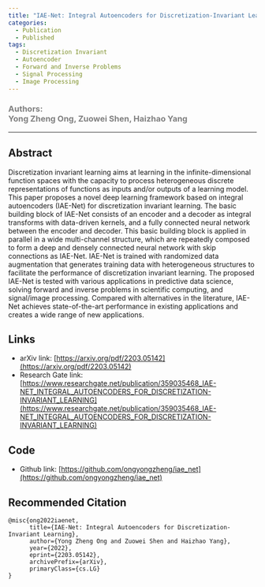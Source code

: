 ```yaml
---
title: "IAE-Net: Integral Autoencoders for Discretization-Invariant Learning"
categories:
  - Publication
  - Published
tags:
  - Discretization Invariant
  - Autoencoder
  - Forward and Inverse Problems
  - Signal Processing
  - Image Processing
---
```


### <span style="color: grey;">Authors: <br>Yong Zheng Ong, Zuowei Shen, Haizhao Yang</span>

***********************************************************************

## Abstract

Discretization invariant learning aims at learning in the infinite-dimensional function spaces with the capacity to process heterogeneous discrete representations of functions as inputs and/or outputs of a learning model. This paper proposes a novel deep learning framework based on integral autoencoders (IAE-Net) for discretization invariant learning. The basic building block of IAE-Net consists of an encoder and a decoder as integral transforms with data-driven kernels, and a fully connected neural network between the encoder and decoder. This basic building block is applied in parallel in a wide multi-channel structure, which are repeatedly composed to form a deep and densely connected neural network with skip connections as IAE-Net. IAE-Net is trained with randomized data augmentation that generates training data with heterogeneous structures to facilitate the performance of discretization invariant learning. The proposed IAE-Net is tested with various applications in predictive data science, solving forward and inverse problems in scientific computing, and signal/image processing. Compared with alternatives in the literature, IAE-Net achieves state-of-the-art performance in existing applications and creates a wide range of new applications.

## Links

- arXiv link: [https://arxiv.org/pdf/2203.05142](https://arxiv.org/pdf/2203.05142)
- Research Gate link:  [https://www.researchgate.net/publication/359035468_IAE-NET_INTEGRAL_AUTOENCODERS_FOR_DISCRETIZATION-INVARIANT_LEARNING](https://www.researchgate.net/publication/359035468_IAE-NET_INTEGRAL_AUTOENCODERS_FOR_DISCRETIZATION-INVARIANT_LEARNING)

## Code

- Github link: [https://github.com/ongyongzheng/iae_net](https://github.com/ongyongzheng/iae_net)

## Recommended Citation

```
@misc{ong2022iaenet,
      title={IAE-Net: Integral Autoencoders for Discretization-Invariant Learning}, 
      author={Yong Zheng Ong and Zuowei Shen and Haizhao Yang},
      year={2022},
      eprint={2203.05142},
      archivePrefix={arXiv},
      primaryClass={cs.LG}
}
```
